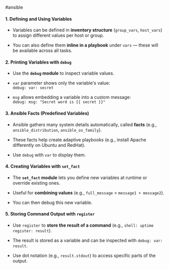 #ansible 
#### 1. **Defining and Using Variables**

- Variables can be defined in **inventory structure** (`group_vars`, `host_vars`) to assign different values per host or group.
    
- You can also define them **inline in a playbook** under `vars` — these will be available across all tasks.
    

#### 2. **Printing Variables with `debug`**

- Use the **`debug` module** to inspect variable values.
    
- `var` parameter shows only the variable's value:  
    `debug: var: secret`
    
- `msg` allows embedding a variable into a custom message:  
    `debug: msg: "Secret word is {{ secret }}"`
    

#### 3. **Ansible Facts (Predefined Variables)**

- Ansible gathers many system details automatically, called **facts** (e.g., `ansible_distribution`, `ansible_os_family`).
    
- These facts help create adaptive playbooks (e.g., install Apache differently on Ubuntu and RedHat).
    
- Use `debug` with `var` to display them.
    

#### 4. **Creating Variables with `set_fact`**

- The **`set_fact` module** lets you define new variables at runtime or override existing ones.
    
- Useful for **combining values** (e.g., `full_message` = `message1 + message2`).
    
- You can then debug this new variable.
    

#### 5. **Storing Command Output with `register`**

- Use `register` to **store the result of a command** (e.g., `shell: uptime register: result`).
    
- The result is stored as a variable and can be inspected with `debug: var: result`.
    
- Use dot notation (e.g., `result.stdout`) to access specific parts of the output.
    
